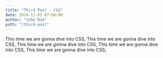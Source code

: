 ```yaml
---
title: "Third Post - CSS"
date: 2018-12-03 07:00:00
author: "John Doe"
path: "/third-post"
---
```


This time we are gonna dive into CSS, This time we are gonna dive into CSS, This time we are gonna dive into CSS, This time we are gonna dive into CSS, This time we are gonna dive into CSS,

